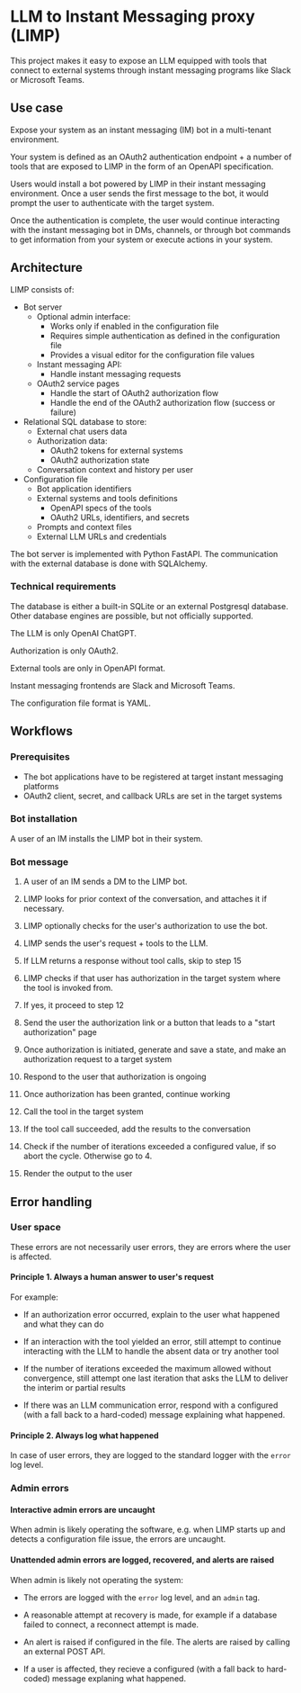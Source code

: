 # LLM to Instant Messaging proxy (LIMP)

This project makes it easy to expose an LLM equipped with tools that connect to external systems through instant messaging programs like Slack or Microsoft Teams.

## Use case

Expose your system as an instant messaging (IM) bot in a multi-tenant environment.

Your system is defined as an OAuth2 authentication endpoint + a number of tools that are exposed to LIMP in the form of an OpenAPI specification.

Users would install a bot powered by LIMP in their instant messaging environment. Once a user sends the first message to the bot, it would prompt the user to authenticate with the target system.

Once the authentication is complete, the user would continue interacting with the instant messaging bot in DMs, channels, or through bot commands to get information from your system or execute actions in your system.

## Architecture

LIMP consists of:

- Bot server
  - Optional admin interface:
    - Works only if enabled in the configuration file
    - Requires simple authentication as defined in the configuration file
    - Provides a visual editor for the configuration file values
  - Instant messaging API:
    - Handle instant messaging requests
  - OAuth2 service pages
    - Handle the start of OAuth2 authorization flow
    - Handle the end of the OAuth2 authorization flow (success or failure)
- Relational SQL database to store:
  - External chat users data
  - Authorization data:
    - OAuth2 tokens for external systems
    - OAuth2 authorization state
  - Conversation context and history per user
- Configuration file
  - Bot application identifiers
  - External systems and tools definitions
    - OpenAPI specs of the tools
    - OAuth2 URLs, identifiers, and secrets
  - Prompts and context files
  - External LLM URLs and credentials

The bot server is implemented with Python FastAPI.
The communication with the external database is done with SQLAlchemy.

### Technical requirements

The database is either a built-in SQLite or an external Postgresql database. Other database engines are possible, but not officially supported.

The LLM is only OpenAI ChatGPT. 

Authorization is only OAuth2.

External tools are only in OpenAPI format.

Instant messaging frontends are Slack and Microsoft Teams.

The configuration file format is YAML.

## Workflows

### Prerequisites

- The bot applications have to be registered at target instant messaging platforms
- OAuth2 client, secret, and callback URLs are set in the target systems

### Bot installation

A user of an IM installs the LIMP bot in their system. 

### Bot message

1. A user of an IM sends a DM to the LIMP bot. 

2. LIMP looks for prior context of the conversation, and attaches it if necessary.

3. LIMP optionally checks for the user's authorization to use the bot.

4. LIMP sends the user's request + tools to the LLM.

5. If LLM returns a response without tool calls, skip to step 15

6. LIMP checks if that user has authorization in the target system where the tool is invoked from.

7. If yes, it proceed to step 12

8. Send the user the authorization link or a button that leads to a "start authorization" page

9. Once authorization is initiated, generate and save a state, and make an authorization request to a target system

10. Respond to the user that authorization is ongoing 

11. Once authorization has been granted, continue working

12. Call the tool in the target system

13. If the tool call succeeded, add the results to the conversation

14. Check if the number of iterations exceeded a configured value, if so abort the cycle. Otherwise go to 4.

15. Render the output to the user

## Error handling

### User space

These errors are not necessarily user errors, they are errors where the user is affected.

#### Principle 1. Always a human answer to user's request

For example:

- If an authorization error occurred, explain to the user what happened and what they can do

- If an interaction with the tool yielded an error, still attempt to continue interacting with the LLM to handle the absent data or try another tool

- If the number of iterations exceeded the maximum allowed without convergence, still attempt one last iteration that asks the LLM to deliver the interim or partial results

- If there was an LLM communication error, respond with a configured (with a fall back to a hard-coded) message explaining what happened.

#### Principle 2. Always log what happened

In case of user errors, they are logged to the standard logger with the `error` log level.

### Admin errors

#### Interactive admin errors are uncaught

When admin is likely operating the software, e.g. when LIMP starts up and detects a configuration file issue, the errors are uncaught.

#### Unattended admin errors are logged, recovered, and alerts are raised

When admin is likely not operating the system:

- The errors are logged with the `error` log level, and an `admin` tag.

- A reasonable attempt at recovery is made, for example if a database failed to connect, a reconnect attempt is made.

- An alert is raised if configured in the file. The alerts are raised by calling an external POST API.

- If a user is affected, they recieve a configured (with a fall back to hard-coded) message explaning what happened.
